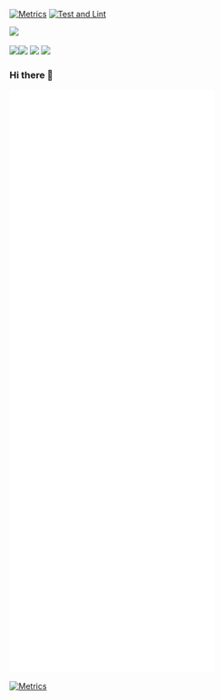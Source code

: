 [![Metrics](https://github.com/nprasad2077/nprasad2077/actions/workflows/main.yml/badge.svg)](https://github.com/nprasad2077/nprasad2077/actions/workflows/main.yml)
[![Test and Lint](https://github.com/nprasad2077/github-profile-summary-cards/actions/workflows/test-and-lint.yml/badge.svg)](https://github.com/nprasad2077/github-profile-summary-cards/actions/workflows/test-and-lint.yml)


![](http://github-profile-summary-cards.vercel.app/api/cards/profile-details?username=nprasad2077&theme=github_dark) 


![](http://github-profile-summary-cards.vercel.app/api/cards/repos-per-language?username=nprasad2077&theme=github_dark)![](http://github-profile-summary-cards.vercel.app/api/cards/most-commit-language?username=nprasad2077&theme=github_dark) 
![](http://github-profile-summary-cards.vercel.app/api/cards/stats?username=nprasad2077&theme=github_dark) ![](http://github-profile-summary-cards.vercel.app/api/cards/productive-time?username=nprasad2077&theme=github_dark&utcOffset=8) 



### Hi there 👋

![Metrics](/github-metrics.svg)
<!--
**nprasad2077/nprasad2077** is a ✨ _special_ ✨ repository because its `README.md` (this file) appears on your GitHub profile.

Here are some ideas to get you started:

- 🔭 I’m currently working on ...
- 🌱 I’m currently learning ...
- 👯 I’m looking to collaborate on ...
- 🤔 I’m looking for help with ...
- 💬 Ask me about ...
- 📫 How to reach me: ...
- 😄 Pronouns: ...
- ⚡ Fun fact: ...
-->
[![Metrics](https://github.com/nprasad2077/nprasad2077/actions/workflows/main.yml/badge.svg)](https://github.com/nprasad2077/nprasad2077/actions/workflows/main.yml)



